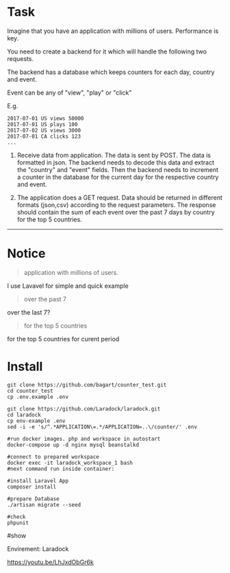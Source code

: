 # Task
Imagine that you have an application with millions of users. Performance is key.

You need to create a backend for it which will handle the following two requests.

The backend has a database which keeps counters for each day, country and event.

Event can be any of "view", "play" or "click"

E.g.

```
2017-07-01 US views 50000
2017-07-01 US plays 100
2017-07-02 US views 3000
2017-07-01 CA clicks 123
...
```

1. Receive data from application. The data is sent by POST. The data is formatted in json.
The backend needs to decode this data and extract the "country" and "event" fields.
Then the backend needs to increment a counter in the database for the current day
for the respective country and event.

2. The application does a GET request. Data should be returned in different formats (json,csv)
according to the request parameters. The response should contain the sum of each event
over the past 7 days by country for the top 5 countries.


------------------
# Notice
> application with millions of users.

I use Lavavel for simple and quick example

> over the past 7

over the last 7?

> for the top 5 countries

for the top 5 countries for curent period



# Install
```
git clone https://github.com/bagart/counter_test.git
cd counter_test
cp .env.example .env

git clone https://github.com/Laradock/laradock.git
cd laradock
cp env-example .env
sed -i -e 's/^.*APPLICATION\=.*/APPLICATION=..\/counter/' .env

#run docker images. php and workspace in autostart
docker-compose up -d nginx mysql beanstalkd

#connect to prepared workspace
docker exec -it laradock_workspace_1 bash
#next command run inside container:

#install Laravel App
composer install

#prepare Database
./artisan migrate --seed

#check 
phpunit
```


#show

Envirement: Laradock

https://youtu.be/LhJxdObGr6k
